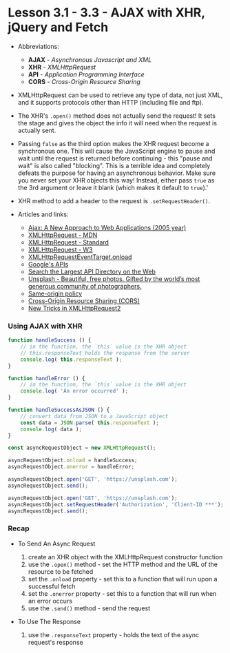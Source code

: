 # Lesson 3.1 - 3.3 - AJAX with XHR, jQuery and Fetch


* Abbreviations:
   * __AJAX__ - _Asynchronous Javascript and XML_
   * __XHR__ - _XMLHttpRequest_
   * __API__ - _Application Programming Interface_
   * __CORS__ - _Cross-Origin Resource Sharing_


* XMLHttpRequest can be used to retrieve any type of data, not just XML, and it supports protocols other than HTTP (including file and ftp).


* The XHR's ``.open()`` method does not actually send the request! It sets the stage and gives the object the info it will need when the request is actually sent.


* Passing ``false`` as the third option makes the XHR request become a synchronous one. This will cause the JavaScript engine to pause and wait until the request is returned before continuing - this "pause and wait" is also called "blocking". This is a terrible idea and completely defeats the purpose for having an asynchronous behavior. Make sure you never set your XHR objects this way! Instead, either pass ``true`` as the 3rd argument or leave it blank (which makes it default to ``true``).'


* XHR method to add a header to the request is ``.setRequestHeader()``.


* Articles and links:
   * [Ajax: A New Approach to Web Applications (2005 year)](https://web.archive.org/web/20080702075113/http://www.adaptivepath.com/ideas/essays/archives/000385.php)
   * [XMLHttpRequest - MDN](https://developer.mozilla.org/en-US/docs/Web/API/XMLHttpRequest)
   * [XMLHttpRequest - Standard ](https://xhr.spec.whatwg.org/)
   * [XMLHttpRequest - W3](https://www.w3.org/TR/XMLHttpRequest/)
   * [XMLHttpRequestEventTarget.onload](https://developer.mozilla.org/en-US/docs/Web/API/XMLHttpRequestEventTarget/onload)
   * [Google's APIs](https://developers.google.com/apis-explorer/)
   * [Search the Largest API Directory on the Web](https://www.programmableweb.com/apis/directory)
   * [Unsplash - Beautiful, free photos. Gifted by the world’s most generous community of photographers.](https://unsplash.com/)
   * [Same-origin policy](https://developer.mozilla.org/en-US/docs/Web/Security/Same-origin_policy)
   * [Cross-Origin Resource Sharing (CORS)](https://developer.mozilla.org/en-US/docs/Web/HTTP/CORS)
   * [New Tricks in XMLHttpRequest2](https://www.html5rocks.com/en/tutorials/file/xhr2/)


### Using AJAX with XHR


```Javascript
function handleSuccess () {
    // in the function, the `this` value is the XHR object
    // this.responseText holds the response from the server
    console.log( this.responseText );
}

function handleError () {
    // in the function, the `this` value is the XHR object
    console.log( 'An error occurred' );
}

function handleSuccessAsJSON () {
    // convert data from JSON to a JavaScript object
    const data = JSON.parse( this.responseText );
    console.log( data );
}

const asyncRequestObject = new XMLHttpRequest();

asyncRequestObject.onload = handleSuccess;
asyncRequestObject.onerror = handleError;

asyncRequestObject.open('GET', 'https://unsplash.com');
asyncRequestObject.send();

asyncRequestObject.open('GET', 'https://unsplash.com');
asyncRequestObject.setRequestHeader('Authorization', 'Client-ID ***');
asyncRequestObject.send();
```

### Recap

* To Send An Async Request
   1. create an XHR object with the XMLHttpRequest constructor function
   1. use the ``.open()`` method - set the HTTP method and the URL of the resource to be fetched
   1. set the ``.onload`` property - set this to a function that will run upon a successful fetch
   1. set the ``.onerror`` property - set this to a function that will run when an error occurs
   1. use the ``.send()`` method - send the request


* To Use The Response
   1. use the ``.responseText`` property - holds the text of the async request's response   

